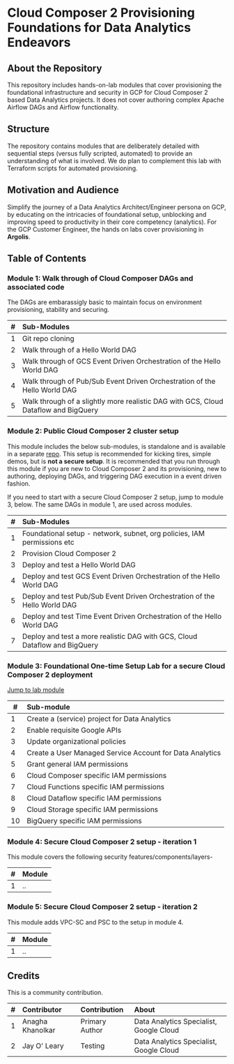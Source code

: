 # Cloud Composer 2 Provisioning Foundations for Data Analytics Endeavors

## About the Repository
This repository includes hands-on-lab modules that cover provisioning the foundational infrastructure and security in GCP for Cloud Composer 2 based Data Analytics projects. It does not cover authoring complex Apache Airflow DAGs and Airflow functionality.

## Structure
The repository contains modules that are deliberately detailed with sequential steps (versus fully scripted, automated) to provide an understanding of what is involved. We do plan to complement this lab with Terraform scripts for automated provisioning.

## Motivation and Audience
Simplify the journey of a Data Analytics Architect/Engineer persona on GCP, by educating on the intricacies of foundational setup, unblocking and improving speed to productivity in their core competency (analytics). For the GCP Customer Engineer, the hands on labs cover provisioning in **Argolis**. 

## Table of Contents

### Module 1: Walk through of Cloud Composer DAGs and associated code

The DAGs are embarassigly basic to maintain focus on environment provisioning, stability and securing.

| # | Sub-Modules | 
| -- | :--- |
| 1 | Git repo cloning | 
| 2 | Walk through of a Hello World DAG |
| 3 | Walk through of GCS Event Driven Orchestration of the Hello World DAG |
| 4 | Walk through of Pub/Sub Event Driven Orchestration of the Hello World DAG |
| 5 | Walk through of a slightly more realistic DAG with GCS, Cloud Dataflow and BigQuery |

### Module 2: Public Cloud Composer 2 cluster setup

This module includes the below sub-modules, is standalone and is available in a separate [repo](https://github.com/anagha-google/composer2-basic-orchestration). This setup is recommended for kicking tires, simple demos, but is **not a secure setup**. It is recommended that you run through this module if you are new to Cloud Composer 2 and its provisioning, new to authoring, deploying DAGs, and triggering DAG execution in a event driven fashion. <br>

If you need to start with a secure Cloud Composer 2 setup, jump to module 3, below. The same DAGs in module 1, are used across modules.

| # | Sub-Modules | 
| -- | :--- |
| 1 | Foundational setup - network, subnet, org policies, IAM permissions etc | 
| 2 | Provision Cloud Composer 2 |
| 3 | Deploy and test a Hello World DAG |
| 4 | Deploy and test GCS Event Driven Orchestration of the Hello World DAG |
| 5 | Deploy and test Pub/Sub Event Driven Orchestration of the Hello World DAG |
| 6 | Deploy and test Time Event Driven Orchestration of the Hello World DAG |
| 7 | Deploy and test a more realistic DAG with GCS, Cloud Dataflow and BigQuery |


### Module 3: Foundational One-time Setup Lab for a secure Cloud Composer 2 deployment

[Jump to lab module](01-modules/03-foundational-setup.md)

| # | Sub-module | 
| -- | :---    |
| 1 | Create a (service) project for Data Analytics | 
| 2 | Enable requisite Google APIs |  
| 3 | Update organizational policies | 
| 4 | Create a User Managed Service Account for Data Analytics | 
| 5 | Grant general IAM permissions | 
| 6 | Cloud Composer specific IAM permissions | 
| 7 | Cloud Functions specific IAM permissions | 
| 8 | Cloud Dataflow specific IAM permissions | 
| 9 | Cloud Storage specific IAM permissions | 
| 10 | BigQuery specific IAM permissions | 


### Module 4: Secure Cloud Composer 2 setup - iteration 1

This module covers the following security features/components/layers-

| # | Module | 
| -- | :---    | 
| 1 | ..|  

### Module 5: Secure Cloud Composer 2 setup - iteration 2

This module adds VPC-SC and PSC to the setup in module 4.

| # | Module | 
| -- | :---    | 
| 1 | ..|  


## Credits
This is a community contribution. <br>


| # | Contributor | Contribution | About |
| -- | :---    | :---| :---| 
| 1 | Anagha Khanolkar | Primary Author | Data Analytics Specialist, Google Cloud |
| 2 | Jay O' Leary | Testing | Data Analytics Specialist, Google Cloud |
